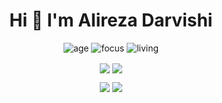 <div align="center" >

<samp><h1> Hi 👋 I'm Alireza Darvishi </h1></samp>

![age](https://img.shields.io/badge/age-19-red)
![focus](https://img.shields.io/badge/focus-Back--End-brightgreen)
![living](https://img.shields.io/badge/living-Iran%2C%20Fars%2C%20Shiraz-yellow)

<a href="https://github.com/alirezadarvishii">
<img align="center" src="https://github-readme-stats.vercel.app/api?username=alirezadarvishii&show_icons=true&count_private=true&include_all_commits=true&theme=github_dark" /></a>
<a href="https://github.com/alirezadarvishii">
<img align="center" src="https://github-readme-stats.vercel.app/api/top-langs/?username=alirezadarvishii&theme=github_dark" />
</a>

[<img src="https://img.icons8.com/color/48/000000/linkedin.png"/>](https://linkedin.com/in/alireza-darvishi/)
[<img src="https://img.icons8.com/fluent/48/000000/telegram-app.png"/>](https://t.me/alirezadarvishi_me)


</div>

